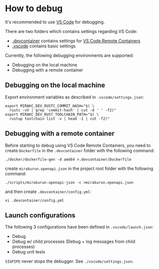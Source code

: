 # How to debug

It's recommended to use [VS Code] for debugging.

There are two folders which contains settings regarding VS Code:

* [.devcontainer](./.devcontainer) contains settings for
  [VS Code Remote Containers]
* [.vscode](./.vscode) contains basic settings

Currently, the following debugging environments are supported:

* Debugging on the local machine
* Debugging with a remote container

## Debugging on the local machine

Export environment variables as described in `.vscode/settings.json`:

```shell
export MIRAKC_DEV_RUSTC_COMMIT_HASH="$( \
  rustc -vV | grep 'commit-hash' | cut -d ' ' -f2)"
export MIRAKC_DEV_RUST_TOOLCHAIN_PATH="$( \
  rustup toolchain list -v | head -1 | cut -f2)"
```

## Debugging with a remote container

Before starting to debug using VS Code Remote Containers, you need to create
`Dockerfile` in the `.devcontainer` folder with the following command:

```shell
./docker/dockerfile-gen -d amd64 >.devcontainer/Dockerfile
```

create `mirakurun.openapi.json` in the project root folder with the following
command:

```shell
./scripts/mirakurun-openapi-json -c >mirakurun.openapi.json
```

and then create `.devcontainer/config.yml`:

```shell
vi .devcontainer/config.yml
```

## Launch configurations

The following 3 configurations have been defined in `.vscode/launch.json`:

* Debug
* Debug w/ child processes (Debug + log messages from child processes)
* Debug unit tests

`SIGPIPE` never stops the debugger.  See `./vscode/settings.json`.

[VS Code]: https://code.visualstudio.com/
[VS Code Remote Containers]: https://code.visualstudio.com/docs/remote/containers
